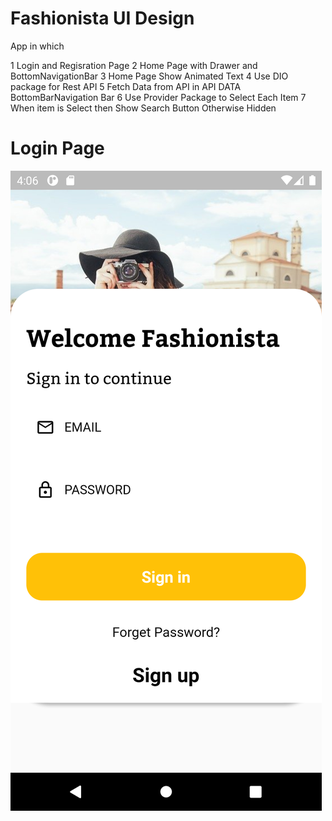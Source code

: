 # Fashionista UI Design 

App in which  

1 Login and Regisration Page
2 Home Page with Drawer and BottomNavigationBar
3 Home Page Show Animated Text 
4 Use DIO package for Rest API
5 Fetch Data from API in API DATA BottomBarNavigation Bar
6 Use Provider Package to Select Each Item
7 When item is Select then Show Search Button Otherwise Hidden

# Login Page
![](screenshot\Login.png)
